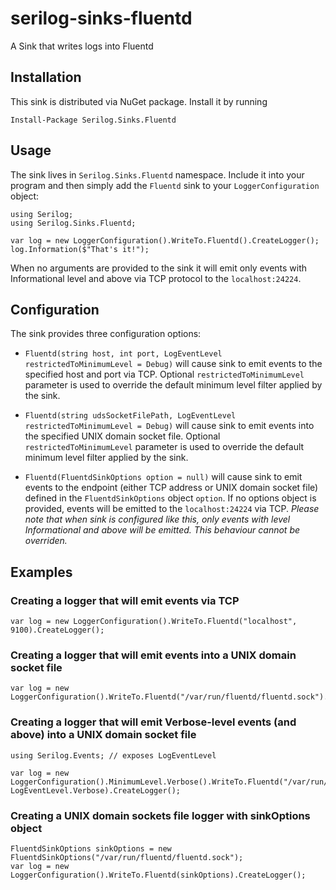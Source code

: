 # serilog-sinks-fluentd
A Sink that writes logs into Fluentd

## Installation
This sink is distributed via NuGet package. Install it by running
```
Install-Package Serilog.Sinks.Fluentd
``` 

## Usage
The sink lives in `Serilog.Sinks.Fluentd` namespace. Include it into your program and then simply add the `Fluentd` sink to your `LoggerConfiguration` object:
```
using Serilog;
using Serilog.Sinks.Fluentd;

var log = new LoggerConfiguration().WriteTo.Fluentd().CreateLogger();
log.Information($"That's it!");
```
When no arguments are provided to the sink it will emit only events with  Informational level and above via TCP protocol to the `localhost:24224`.


## Configuration
The sink provides three configuration options:

* `Fluentd(string host, int port, LogEventLevel restrictedToMinimumLevel = Debug)` will cause sink to emit events to the specified host and port via TCP. Optional `restrictedToMinimumLevel` parameter is used to override the default minimum level filter applied by the sink.

* `Fluentd(string udsSocketFilePath, LogEventLevel restrictedToMinimumLevel = Debug)` will cause sink to emit events into the specified UNIX domain socket file. Optional `restrictedToMinimumLevel` parameter is used to override the default minimum level filter applied by the sink.

* `Fluentd(FluentdSinkOptions option = null)` will cause sink to emit events to the endpoint (either TCP address or UNIX domain socket file) defined in the `FluentdSinkOptions` object `option`. If no options object is provided, events will be emitted to the `localhost:24224` via TCP. *Please note that when sink is configured like this, only events with level Informational and above will be emitted. This behaviour cannot be overriden.*

## Examples
### Creating a logger that will emit events via TCP
```
var log = new LoggerConfiguration().WriteTo.Fluentd("localhost", 9100).CreateLogger();
```

### Creating a logger that will emit events into a UNIX domain socket file
```
var log = new LoggerConfiguration().WriteTo.Fluentd("/var/run/fluentd/fluentd.sock").CreateLogger();
```

### Creating a logger that will emit Verbose-level events (and above) into a UNIX domain socket file
```
using Serilog.Events; // exposes LogEventLevel

var log = new LoggerConfiguration().MinimumLevel.Verbose().WriteTo.Fluentd("/var/run/fluentd/fluentd.sock", LogEventLevel.Verbose).CreateLogger();
```

### Creating a UNIX domain sockets file logger with sinkOptions object
```
FluentdSinkOptions sinkOptions = new FluentdSinkOptions("/var/run/fluentd/fluentd.sock");
var log = new LoggerConfiguration().WriteTo.Fluentd(sinkOptions).CreateLogger();
```